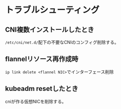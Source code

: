 # トラブルシューティング
## CNI複数インストールしたとき
`/etc/cni/net.d/`配下の不要なCNIのコンフィグ削除する。
## flannelリソース再作成時
`ip link delete <flannel NIC>`でインターフェース削除
## kubeadm resetしたとき
cniが作る仮想NICを削除する。
